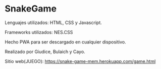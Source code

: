 # SnakeGame

Lenguajes utilizados: HTML, CSS y Javascript.

Frameworks utilizados: NES.CSS

Hecho PWA para ser descargado en cualquier dispositivo.

Realizado por Giudice, Bulaich y Cayo. 

Sitio web(JUEGO): https://snake-game-mem.herokuapp.com/game.html 
